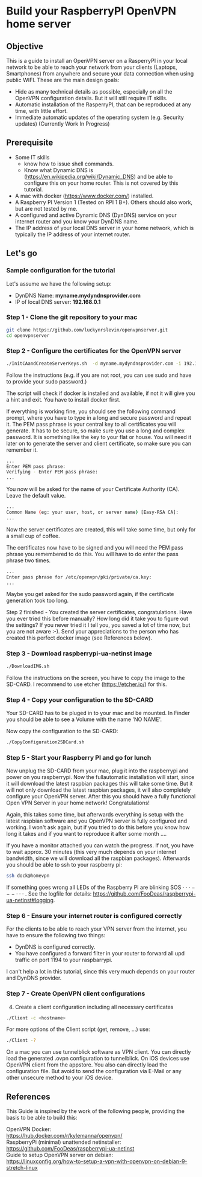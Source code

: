 # Build your RaspberryPI OpenVPN home server

## Objective
This is a guide to install an OpenVPN server on a RasperryPI in your local network to be able to reach your network from your clients (Laptops, Smartphones) from anywhere and secure your data connection when using public WIFI.
These are the main design goals:
- Hide as many technical details as possible, especially on all the OpenVPN configuration details. But it will still require IT skills.
- Automatic installation of the RasperryPI, that can be reproduced at any time, with little effort.
- Immediate automatic updates of the operating system (e.g. Security updates) (Currently Work In Progress)

## Prerequisite
- Some IT skills
    - know how to issue shell commands.
    - Know what Dynamic DNS is (https://en.wikipedia.org/wiki/Dynamic_DNS) and be able to configure this on your home router. This is not covered by this tutorial.
- A mac with docker (https://www.docker.com/) installed.
- A Raspberry PI Version 1 (Tested on RPI 1 B+). Others should also work, but are not tested by me.
- A configured and active Dynamic DNS (DynDNS) service on your internet router and you know your DynDNS name.
- The IP address of your local DNS server in your home network, which is typically the IP address of your internet router.

## Let's go

### Sample configuration for the tutorial
Let's assume we have the following setup:
- DynDNS Name: **myname.mydyndnsprovider.com**
- IP of local DNS server: **192.168.0.1**

### Step 1 - Clone the git repository to your mac
```sh
git clone https://github.com/luckynrslevin/openvpnserver.git
cd openvpnserver
```

### Step 2 - Configure the certificates for the OpenVPN server
```sh
./InitCAandCreateServerKeys.sh  -d myname.mydyndnsprovider.com -i 192.168.0.1
```
Follow the instructions (e.g. if you are not root, you can use sudo and have to provide your sudo password.)

The script will check if docker is installed and available, if not it will give you a hint and exit. You have to install docker first.

If everything is working fine, you should see the following command prompt, where you have to type in a long and secure password and repeat it. The PEM pass phrase is your central key to all certificates you will generate. It has to be secure, so make sure you use a long and complex password. It is something like the key to your flat or house. You will need it later on to generate the server and client certificate, so make sure you can remember it.
```sh
...
Enter PEM pass phrase: 
Verifying - Enter PEM pass phrase:
...
```

You now will be asked for the name of your Certificate Authority (CA). Leave the default value.
```sh
...
Common Name (eg: your user, host, or server name) [Easy-RSA CA]:
...
```
Now the server certificates are created, this will take some time, but only for a small cup of coffee.

The certificates now have to be signed and you will need the PEM pass phrase you remembered to do this. You will have to do enter the pass phrase two times.
```sh
...
Enter pass phrase for /etc/openvpn/pki/private/ca.key:
...
```
Maybe you get asked for the sudo password again, if the certificate generation took too long.

Step 2 finished - You created the server certificates, congratulations. Have you ever tried this before manually? How long did it take you to figure out the settings? If you never tried it I tell you, you saved a lot of time now, but you are not aware :-). Send your appreciations to the person who has created this perfect docker image (see References below).

### Step 3 - Download raspberrypi-ua-netinst image
```sh
./DownloadIMG.sh
```
Follow the instructions on the screen, you have to copy the image to the SD-CARD.
I recommend to use etcher (https://etcher.io/) for this.

### Step 4 - Copy your configuration to the SD-CARD

Your SD-CARD has to be pluged in to your mac and be mounted. In Finder you should be able to see a Volume with the name 'NO NAME'.

Now copy the configuration to the SD-CARD:
```sh
./CopyConfiguration2SDCard.sh
```
### Step 5 - Start your Raspberry PI and go for lunch
Now unplug the SD-CARD from your mac, plug it into the raspberrypi and power on you raspberrypi. Now the fullautomatic installation will start, since it will download the latest raspbian packages this will take some time. But it will not only download the latest raspbian packages, it will also completely configure your OpenVPN server. After this you should have a fully functional Open VPN Server in your home network! Congratulations!

Again, this takes some time, but afterwards everything is setup with the latest raspbian software and you OpenVPN server is fully configured and working. I won't ask again, but if you tried to do this before you know how long it takes and if you want to reproduce it after some month ....

If you have a monitor attached you can watch the progress. If not, you have to wait approx. 30 minutes (this very much depends on your internet bandwidth, since we will download all the raspbian packages). Afterwards you should be able to ssh to your raspberry pi:
```sh
ssh dock@homevpn
```
If something goes wrong all LEDs of the Raspberry PI are blinking SOS · · · − − − · · · .
See the logfile for details: https://github.com/FooDeas/raspberrypi-ua-netinst#logging.

### Step 6 - Ensure your internet router is configured correctly
For the clients to be able to reach your VPN server from the internet, you have to ensure the following two things:
- DynDNS is configured correctly.
- You have configured a forward filter in your router to forward all upd traffic on port 1194 to your raspbarrypi.

I can't help a lot in this tutorial, since this very much depends on your router and DynDNS provider.

### Step 7 - Create OpenVPN client configurations
4) Create a client configuration including all necessary certificates
```sh
./Client -c <hostname>
```
For more options of the Client script (get, remove, ...) use:
```sh
./Client -?
```

On a mac you can use tunnelblick software as VPN client. You can directly load the generated <clientname>.ovpn configuration to tunnelblick.
On iOS devices use OpenVPN client from the appstore. You also can directly load the configuration file. But avoid to send the configuration via E-Mail or any other unsecure method to your iOS device.

## References
This Guide is inspired by the work of the following people, providing the basis to be able to build this:

OpenVPN Docker:  
https://hub.docker.com/r/kylemanna/openvpn/  
RaspberryPi (minimal) unattended netinstaller:  
https://github.com/FooDeas/raspberrypi-ua-netinst  
Guide to setup OpenVPN server on debian:  
https://linuxconfig.org/how-to-setup-a-vpn-with-openvpn-on-debian-9-stretch-linux
